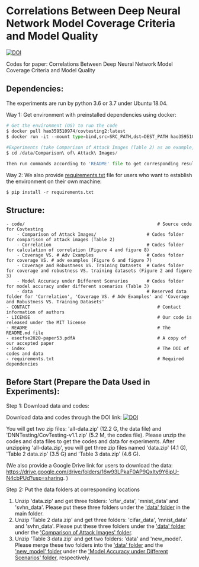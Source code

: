 # Correlations Between Deep Neural Network Model Coverage Criteria and Model Quality

<a href="https://doi.org/10.5281/zenodo.3908793"><img src="https://zenodo.org/badge/DOI/10.5281/zenodo.3908793.svg" alt="DOI"></a>

Codes for paper: Correlations Between Deep Neural Network Model Coverage Criteria and Model Quality



## Dependencies:

The experiments are run by python 3.6 or 3.7 under Ubuntu 18.04.  

Way 1: Get environment with preinstalled dependencies using docker: 

```python
# Get the environment (OS) to run the code
$ docker pull hao359510974/covtesting2:latest
$ docker run -it --mount type=bind,src=SRC_PATH,dst=DEST_PATH hao359510974/covtesting2:latest # Where SRC_PATH and DEST_PATH must be absolute paths; SRC_PATH is the path on your host machine, and DEST_PATH is the file path for where you want it to be stored in the Docker, such as '/data'.
    
#Experiments (take Comparison of Attack Images (Table 2) as an example, for other experiments just use other folders.)
$ cd /data/Comparison\ of\ Attack\ Images/

Then run commands according to 'README' file to get corresponding results. 
```

Way 2: We also provide [requirements.txt](https://github.com/DNNTesting/CovTesting/blob/master/requirements.txt) file for users who want to establish the environment on their own machine:

```$ pip install -r requirements.txt```

## Structure:

```
- code/                                                  # Source code for Covtesting
	- Comparison of Attack Images/                   # Codes folder for comparison of attack images (Table 2)
	- Correlation                                    # Codes folder for calculation of correlation (Figure 4 and figure 8)
	- Coverage VS. # Adv Examples                    # Codes folder for coverage VS. # adv examples (Figure 6 and figure 7)
	- Coverage and Robustness VS. Training Datasets  # Codes folder for coverage and robustness VS. training datasets (Figure 2 and figure 3)
	- Model Accuracy under Different Scenarios       # Codes folder for model accuracy under different scenarios (Table 3)
	- data                                           # Reserved data folder for 'Correlation', 'Coverage VS. # Adv Examples' and 'Coverage and Robustness VS. Training Datasets'
- CONTACT                                                # Contact information of authors
- LICENSE                                                # Our code is released under the MIT license
- README                                                 # The README.md file
- esecfse2020-paper53.pdfA                               # A copy of our accepted paper
- index                                                  # The DOI of codes and data
- requirements.txt                                       # Required dependencies
```



## Before Start (Prepare the Data Used in Experiments):

Step 1: Download data and codes:

Download data and codes through the DOI link: <a href="https://doi.org/10.5281/zenodo.3908793"><img src="https://zenodo.org/badge/DOI/10.5281/zenodo.3908793.svg" alt="DOI"></a>

You will get two zip files: 'all-data.zip' (12.2 G, the data file) and 'DNNTesting/CovTesting-v1.1.zip' (5.2 M, the codes file). Please unzip the codes and data files to get the codes and data for experiments. After unzipping 'all-data.zip', you will get three zip files named 'data.zip' (4.1 G), 'Table 2 data.zip' (3.5 G) and 'Table 3 data.zip' (4.6 G).

(We also provide a Google Drive link for users to download the data: https://drive.google.com/drive/folders/16w93LPkaF0AP9QxIty9Y6ipU-N4cbPUd?usp=sharing. )

Step 2: Put the data folders at corresponding locations

1. Unzip 'data.zip' and get three folders: 'cifar_data', 'mnist_data' and 'svhn_data'. Please put these three folders under the ['data' folder](https://github.com/DNNTesting/CovTesting/tree/master/data) in the main folder. 
2. Unzip 'Table 2 data.zip' and get three folders: 'cifar_data', 'mnist_data' and 'svhn_data'. Please put these three folders under the ['data' folder](https://github.com/DNNTesting/CovTesting/tree/master/Comparison%20of%20Attack%20Images/data) under the ['Comparison of Attack Images' folder](https://github.com/DNNTesting/CovTesting/tree/master/Comparison%20of%20Attack%20Images). 
3. Unzip 'Table 3 data.zip' and get two folders: 'data' and 'new_model'. Please merge these two folders into the ['data' folder](https://github.com/DNNTesting/CovTesting/tree/master/Model%20Accuracy%20under%20Different%20Scenarios/data) and the ['new_model' folder](https://github.com/DNNTesting/CovTesting/tree/master/Model%20Accuracy%20under%20Different%20Scenarios/new_model) under the ['Model Accuracy under Different Scenarios' folder](https://github.com/DNNTesting/CovTesting/tree/master/Model%20Accuracy%20under%20Different%20Scenarios), respectively. 

